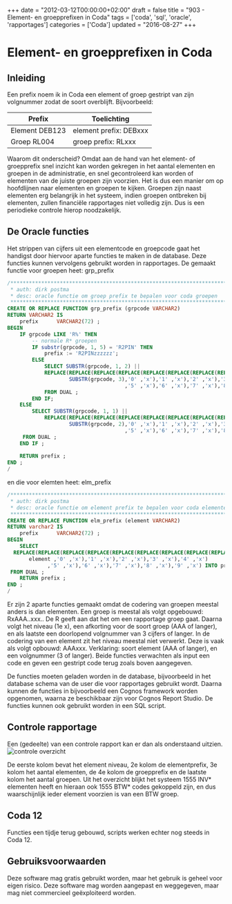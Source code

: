 +++
date = "2012-03-12T00:00:00+02:00"
draft = false
title = "903 - Element- en groepprefixen in Coda"
tags = ['coda', 'sql', 'oracle', 'rapportages']
categories = ['Coda']
updated = "2016-08-27"
+++

# Element- en groepprefixen in Coda


## Inleiding

Een prefix noem ik in Coda een element of groep gestript van zijn volgnummer zodat de soort overblijft.
Bijvoorbeeld:

Prefix           | Toelichting
---------------- | ------------------------
Element DEB123   | element prefix: DEBxxx
Groep RL004      | groep prefix: RLxxx

Waarom dit onderscheid? Omdat aan de hand van het element- of groepprefix snel
inzicht kan worden gekregen in het aantal elementen en groepen in de
administratie, en snel gecontroleerd kan worden of elementen van de juiste
groepen zijn voorzien. Het is dus een manier om op hoofdlijnen naar elementen en
groepen te kijken.  Groepen zijn naast elementen erg belangrijk in het systeem,
indien groepen ontbreken bij elementen, zullen financiële rapportages niet
volledig zijn. Dus is een periodieke controle hierop noodzakelijk.


## De Oracle functies

Het strippen van cijfers uit een elementcode en groepcode gaat het handigst door hiervoor aparte functies te maken in
de database. Deze functies kunnen vervolgens gebruikt worden in rapportages.
De gemaakt functie voor groepen heet: grp_prefix
```sql
/*******************************************************************************
 * auth: dirk postma
 * desc: oracle functie om groep prefix te bepalen voor coda groepen
 ******************************************************************************/
CREATE OR REPLACE FUNCTION grp_prefix (grpcode VARCHAR2)
RETURN VARCHAR2 IS
    prefix      VARCHAR2(72) ;
BEGIN
    IF grpcode LIKE 'R%' THEN
        -- normale R* groepen
        IF substr(grpcode, 1, 5) = 'R2PIN' THEN
            prefix := 'R2PINzzzzzz';
        ELSE
            SELECT SUBSTR(grpcode, 1, 2) ||
            REPLACE(REPLACE(REPLACE(REPLACE(REPLACE(REPLACE(REPLACE(REPLACE(REPLACE(REPLACE(
                    SUBSTR(grpcode, 3),'0' ,'x'),'1' ,'x'),'2' ,'x'),'3' ,'x'),'4' ,'x')
                                      ,'5' ,'x'),'6' ,'x'),'7' ,'x'),'8' ,'x'),'9' ,'x') INTO prefix
            FROM DUAL ;
        END IF;
    ELSE
        SELECT SUBSTR(grpcode, 1, 1) ||
            REPLACE(REPLACE(REPLACE(REPLACE(REPLACE(REPLACE(REPLACE(REPLACE(REPLACE(REPLACE(
                    SUBSTR(grpcode, 2),'0' ,'x'),'1' ,'x'),'2' ,'x'),'3' ,'x'),'4' ,'x')
                                      ,'5' ,'x'),'6' ,'x'),'7' ,'x'),'8' ,'x'),'9' ,'x') INTO prefix
     FROM DUAL ;
    END IF ;
 
    RETURN prefix ;
END ;
/
```

en die voor elemten heet: elm_prefix
```sql
/*******************************************************************************
 * auth: dirk postma
 * desc: oracle functie om element prefix te bepalen voor coda elementen
 ******************************************************************************/
CREATE OR REPLACE FUNCTION elm_prefix (element VARCHAR2)
RETURN varchar2 IS
    prefix      VARCHAR2(72) ;
BEGIN
    SELECT
  REPLACE(REPLACE(REPLACE(REPLACE(REPLACE(REPLACE(REPLACE(REPLACE(REPLACE(REPLACE(
       element ,'0' ,'x'),'1' ,'x'),'2' ,'x'),'3' ,'x'),'4' ,'x')
             ,'5' ,'x'),'6' ,'x'),'7' ,'x'),'8' ,'x'),'9' ,'x') INTO prefix
 FROM DUAL ;
    RETURN prefix ;
END ;
/
```

Er zijn 2 aparte functies gemaakt omdat de codering van groepen meestal anders is dan elementen.
Een groep is meestal als volgt opgebouwd: RxAAA..xxx.. De R geeft aan dat het om een rapportage groep gaat. Daarna
volgt het niveau (1e x), een afkorting voor de soort groep (AAA of langer), en als laatste een doorlopend volgnummer
van 3 cijfers of langer.
In de codering van een element zit het niveau meestal niet verwerkt. Deze is vaak als volgt opbouwd: AAAxxx.
Verklaring: soort element (AAA of langer), en een volgnummer (3 of langer).
Beide functies verwachten als input een code en geven een gestript code terug zoals boven aangegeven.

De functies moeten geladen worden in de database, bijvoorbeeld in het database schema van de user die voor rapportages
gebruikt wordt. Daarna kunnen de functies in bijvoorbeeld een Cognos framework worden opgenomen, waarna ze beschikbaar
zijn voor Cognos Report Studio. De functies kunnen ook gebruikt worden in een SQL script.


## Controle rapportage

Een (gedeelte) van een controle rapport kan er dan als onderstaand uitzien.
![controle overzicht](/img/201-coda-prefixen-coda03r045.jpg)

De eerste kolom bevat het element niveau, 2e kolom de elementprefix, 3e kolom het aantal elementen, de 4e kolom de
groepprefix en de laatste kolom het aantal groepen. Uit het overzicht blijkt het systeem 1555 INV* elementen heeft en
hieraan ook 1555 BTW* codes gekoppeld zijn, en dus waarschijnlijk ieder element voorzien is van een BTW groep.


## Coda 12
Functies een tijdje terug gebouwd, scripts werken echter nog steeds in Coda 12.


## Gebruiksvoorwaarden

Deze software mag gratis gebruikt worden, maar het gebruik is geheel voor eigen risico. Deze software mag worden
aangepast en weggegeven, maar mag niet commercieel geëxploiteerd worden. 


